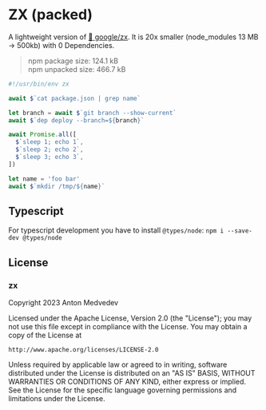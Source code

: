 # ZX (packed)

A lightweight version of [🐚 google/zx](https://github.com/google/zx).
It is 20x smaller (node_modules 13 MB -> 500kb) with 0 Dependencies.

> npm package size:  124.1 kB                                
> npm unpacked size: 466.7 kB 

```js
#!/usr/bin/env zx

await $`cat package.json | grep name`

let branch = await $`git branch --show-current`
await $`dep deploy --branch=${branch}`

await Promise.all([
  $`sleep 1; echo 1`,
  $`sleep 2; echo 2`,
  $`sleep 3; echo 3`,
])

let name = 'foo bar'
await $`mkdir /tmp/${name}`
```

## Typescript 

For typescript development you have to install `@types/node`:
`npm i --save-dev @types/node`

## License

### zx

Copyright 2023 Anton Medvedev

Licensed under the Apache License, Version 2.0 (the "License");
you may not use this file except in compliance with the License.
You may obtain a copy of the License at

    http://www.apache.org/licenses/LICENSE-2.0

Unless required by applicable law or agreed to in writing, software
distributed under the License is distributed on an "AS IS" BASIS,
WITHOUT WARRANTIES OR CONDITIONS OF ANY KIND, either express or implied.
See the License for the specific language governing permissions and
limitations under the License.